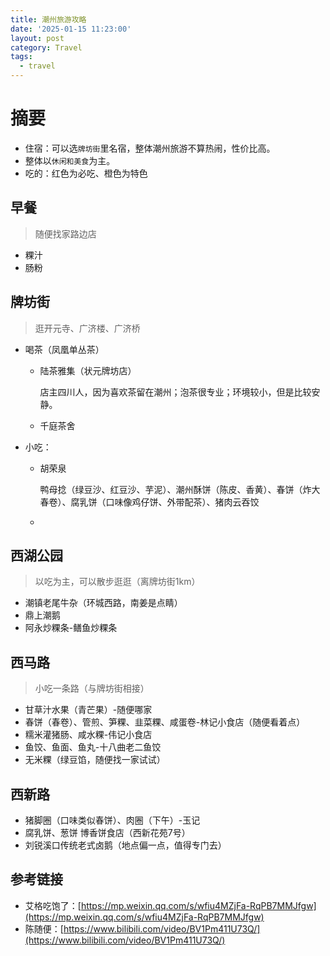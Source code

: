 ```yaml
---
title: 潮州旅游攻略
date: '2025-01-15 11:23:00'
layout: post
category: Travel
tags:
  - travel
---
```




# 摘要

* 住宿：可以选`牌坊街`​里名宿，整体潮州旅游不算热闹，性价比高。
* 整体以`休闲和美食`​为主。
* 吃的：<span data-type="text" style="color: var(--b3-font-color13);">红色</span>为必吃、<span data-type="text" style="color: var(--b3-font-color5);">橙色</span>为特色

## **早餐**

> 随便找家路边店

* 粿汁
* 肠粉

## **牌坊街**

> 逛开元寺、广济楼、广济桥

* 喝茶（凤凰单丛茶）

  * <span data-type="text" style="color: var(--b3-font-color13);">陆茶雅集（状元牌坊店）</span>

    店主四川人，因为喜欢茶留在潮州；泡茶很专业；环境较小，但是比较安静。
  * 千庭茶舍
* 小吃：

  * <span data-type="text" style="color: var(--b3-font-color13);">胡荣泉</span>

    <span data-type="text" style="color: var(--b3-font-color13);">鸭母捻（绿豆沙、红豆沙、芋泥）、潮州酥饼（陈皮、香黄）</span>、<span data-type="text" style="color: var(--b3-font-color5);">春饼（炸大春卷）、腐乳饼（口味像鸡仔饼、外带配茶）、</span>猪肉云吞饺
  * ‍

## **西湖公园**

> 以吃为主，可以散步逛逛（离牌坊街1km）

* <span data-type="text" style="color: var(--b3-font-color13);">潮镇老尾牛杂</span>（环城西路，南姜是点睛）
* <span data-type="text" style="color: var(--b3-font-color13);">鼎上潮鹅</span>
* 阿永炒粿条-鳝鱼炒粿条

## **西马路**

> 小吃一条路（与牌坊街相接）

* <span data-type="text" style="color: var(--b3-font-color13);">甘草汁水果（青芒果）</span>-随便哪家
* <span data-type="text" style="color: var(--b3-font-color13);">春饼（春卷）</span>、<span data-type="text" style="color: var(--b3-font-color5);">管煎、笋粿、韭菜粿、咸蛋卷</span>-林记小食店（随便看着点）
* <span data-type="text" style="color: var(--b3-font-color5);">糯米灌猪肠、咸水粿</span>-伟记小食店
* <span data-type="text" style="color: var(--b3-font-color5);">鱼饺、鱼面、鱼丸</span>-十八曲老二鱼饺
* 无米粿（绿豆馅，随便找一家试试）

## **西新路**

* 猪脚圈（口味类似春饼）、肉圈（下午）-玉记
* 腐乳饼、葱饼 博香饼食店（西新花苑7号）
* <span data-type="text" style="color: var(--b3-font-color13);">刘锐溪口传统老式卤鹅</span>（地点偏一点，值得专门去）

## 参考链接

* 艾格吃饱了：[https://mp.weixin.qq.com/s/wfiu4MZjFa-RqPB7MMJfgw](https://mp.weixin.qq.com/s/wfiu4MZjFa-RqPB7MMJfgw)
* 陈随便：[https://www.bilibili.com/video/BV1Pm411U73Q/](https://www.bilibili.com/video/BV1Pm411U73Q/)
